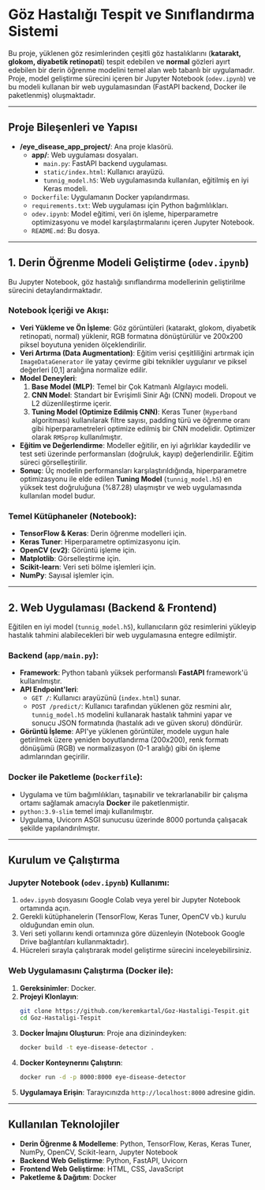 # Göz Hastalığı Tespit ve Sınıflandırma Sistemi 

Bu proje, yüklenen göz resimlerinden çeşitli göz hastalıklarını (**katarakt, glokom, diyabetik retinopati**) tespit edebilen ve **normal** gözleri ayırt edebilen bir derin öğrenme modelini temel alan web tabanlı bir uygulamadır. Proje, model geliştirme sürecini içeren bir Jupyter Notebook (`odev.ipynb`) ve bu modeli kullanan bir web uygulamasından (FastAPI backend, Docker ile paketlenmiş) oluşmaktadır.

---

## Proje Bileşenleri ve Yapısı

* **/eye\_disease\_app\_project/**: Ana proje klasörü.
    * **app/**: Web uygulaması dosyaları.
        * `main.py`: FastAPI backend uygulaması.
        * `static/index.html`: Kullanıcı arayüzü.
        * `tunnig_model.h5`: Web uygulamasında kullanılan, eğitilmiş en iyi Keras modeli.
    * `Dockerfile`: Uygulamanın Docker yapılandırması.
    * `requirements.txt`: Web uygulaması için Python bağımlılıkları.
    * `odev.ipynb`: Model eğitimi, veri ön işleme, hiperparametre optimizasyonu ve model karşılaştırmalarını içeren Jupyter Notebook.
    * `README.md`: Bu dosya.

---

## 1. Derin Öğrenme Modeli Geliştirme (`odev.ipynb`) 

Bu Jupyter Notebook, göz hastalığı sınıflandırma modellerinin geliştirilme sürecini detaylandırmaktadır.

### Notebook İçeriği ve Akışı:

* **Veri Yükleme ve Ön İşleme**: Göz görüntüleri (katarakt, glokom, diyabetik retinopati, normal) yüklenir, RGB formatına dönüştürülür ve 200x200 piksel boyutuna yeniden ölçeklendirilir.
* **Veri Artırma (Data Augmentation)**: Eğitim verisi çeşitliliğini artırmak için `ImageDataGenerator` ile yatay çevirme gibi teknikler uygulanır ve piksel değerleri [0,1] aralığına normalize edilir.
* **Model Deneyleri**:
    1.  **Base Model (MLP)**: Temel bir Çok Katmanlı Algılayıcı modeli.
    2.  **CNN Model**: Standart bir Evrişimli Sinir Ağı (CNN) modeli. Dropout ve L2 düzenlileştirme içerir.
    3.  **Tuning Model (Optimize Edilmiş CNN)**: Keras Tuner (`Hyperband` algoritması) kullanılarak filtre sayısı, padding türü ve öğrenme oranı gibi hiperparametreleri optimize edilmiş bir CNN modelidir. Optimizer olarak `RMSprop` kullanılmıştır.
* **Eğitim ve Değerlendirme**: Modeller eğitilir, en iyi ağırlıklar kaydedilir ve test seti üzerinde performansları (doğruluk, kayıp) değerlendirilir. Eğitim süreci görselleştirilir.
* **Sonuç**: Üç modelin performansları karşılaştırıldığında, hiperparametre optimizasyonu ile elde edilen **Tuning Model** (`tunnig_model.h5`) en yüksek test doğruluğuna (%87.28) ulaşmıştır ve web uygulamasında kullanılan model budur.

### Temel Kütüphaneler (Notebook):

* **TensorFlow & Keras**: Derin öğrenme modelleri için.
* **Keras Tuner**: Hiperparametre optimizasyonu için.
* **OpenCV (cv2)**: Görüntü işleme için.
* **Matplotlib**: Görselleştirme için.
* **Scikit-learn**: Veri seti bölme işlemleri için.
* **NumPy**: Sayısal işlemler için.

---

## 2. Web Uygulaması (Backend & Frontend) 

Eğitilen en iyi model (`tunnig_model.h5`), kullanıcıların göz resimlerini yükleyip hastalık tahmini alabilecekleri bir web uygulamasına entegre edilmiştir.

### Backend (`app/main.py`):

* **Framework**: Python tabanlı yüksek performanslı **FastAPI** framework'ü kullanılmıştır.
* **API Endpoint'leri**:
    * `GET /`: Kullanıcı arayüzünü (`index.html`) sunar.
    * `POST /predict/`: Kullanıcı tarafından yüklenen göz resmini alır, `tunnig_model.h5` modelini kullanarak hastalık tahmini yapar ve sonucu JSON formatında (hastalık adı ve güven skoru) döndürür.
* **Görüntü İşleme**: API'ye yüklenen görüntüler, modele uygun hale getirilmek üzere yeniden boyutlandırma (200x200), renk formatı dönüşümü (RGB) ve normalizasyon (0-1 aralığı) gibi ön işleme adımlarından geçirilir.

### Docker ile Paketleme (`Dockerfile`):

* Uygulama ve tüm bağımlılıkları, taşınabilir ve tekrarlanabilir bir çalışma ortamı sağlamak amacıyla **Docker** ile paketlenmiştir.
* `python:3.9-slim` temel imajı kullanılmıştır.
* Uygulama, Uvicorn ASGI sunucusu üzerinde 8000 portunda çalışacak şekilde yapılandırılmıştır.

---

## Kurulum ve Çalıştırma 

### Jupyter Notebook (`odev.ipynb`) Kullanımı:

1.  `odev.ipynb` dosyasını Google Colab veya yerel bir Jupyter Notebook ortamında açın.
2.  Gerekli kütüphanelerin (TensorFlow, Keras Tuner, OpenCV vb.) kurulu olduğundan emin olun.
3.  Veri seti yollarını kendi ortamınıza göre düzenleyin (Notebook Google Drive bağlantıları kullanmaktadır).
4.  Hücreleri sırayla çalıştırarak model geliştirme sürecini inceleyebilirsiniz.

### Web Uygulamasını Çalıştırma (Docker ile):

1.  **Gereksinimler**: Docker.
2.  **Projeyi Klonlayın**:
    ```bash
    git clone https://github.com/keremkartal/Goz-Hastaligi-Tespit.git
    cd Goz-Hastaligi-Tespit
    ```
3.  **Docker İmajını Oluşturun**:
    Proje ana dizinindeyken:
    ```bash
    docker build -t eye-disease-detector .
    ```
4.  **Docker Konteynerını Çalıştırın**:
    ```bash
    docker run -d -p 8000:8000 eye-disease-detector
    ```
5.  **Uygulamaya Erişin**:
    Tarayıcınızda `http://localhost:8000` adresine gidin.

---

## Kullanılan Teknolojiler 

* **Derin Öğrenme & Modelleme**: Python, TensorFlow, Keras, Keras Tuner, NumPy, OpenCV, Scikit-learn, Jupyter Notebook
* **Backend Web Geliştirme**: Python, FastAPI, Uvicorn
* **Frontend Web Geliştirme**: HTML, CSS, JavaScript
* **Paketleme & Dağıtım**: Docker
